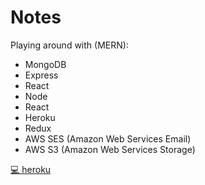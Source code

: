 # Notes

Playing around with (MERN):
* MongoDB
* Express
* React
* Node
* React
* Heroku
* Redux
* AWS SES (Amazon Web Services Email)
* AWS S3 (Amazon Web Services Storage)

[💻 heroku](https://ancient-earth-92179.herokuapp.com/)
